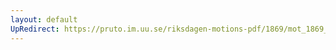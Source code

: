 ```yaml
---
layout: default
UpRedirect: https://pruto.im.uu.se/riksdagen-motions-pdf/1869/mot_1869__ak__195.pdf
---
```

